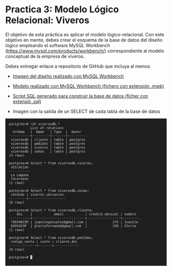 # Practica 3: Modelo Lógico Relacional: Viveros

El objetivo de esta práctica es aplicar el modelo lógico-relacional. Con este objetivo en mente, debes crear el esquema de la base de datos del diseño lógico empleando el software MySQL Workbench (https://www.mysql.com/products/workbench/) correspondiente al modelo conceptual de la empresa de viveros.

Debes entregar enlace a repositorio de GitHub que incluya al menos:

- [Imagen del diseño realizado con MySQL Workbench](ViverosModelo.png)

- [Modelo realizado con MySQL Workbench (fichero con extensión .mwb)](Viveros.mwb)

- [Script SQL generado para construir la base de datos (ficher con extensió .sql)](Viveros.sql)

- Imagen con la salida de un SELECT de cada tabla de la base de datos

![](Tablas.png)